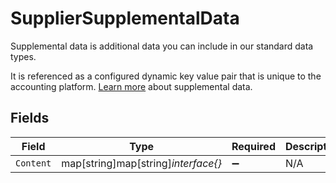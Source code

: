 # SupplierSupplementalData

Supplemental data is additional data you can include in our standard data types. 

It is referenced as a configured dynamic key value pair that is unique to the accounting platform. [Learn more](https://docs.codat.io/using-the-api/supplemental-data/overview) about supplemental data.


## Fields

| Field                               | Type                                | Required                            | Description                         |
| ----------------------------------- | ----------------------------------- | ----------------------------------- | ----------------------------------- |
| `Content`                           | map[string]map[string]*interface{}* | :heavy_minus_sign:                  | N/A                                 |